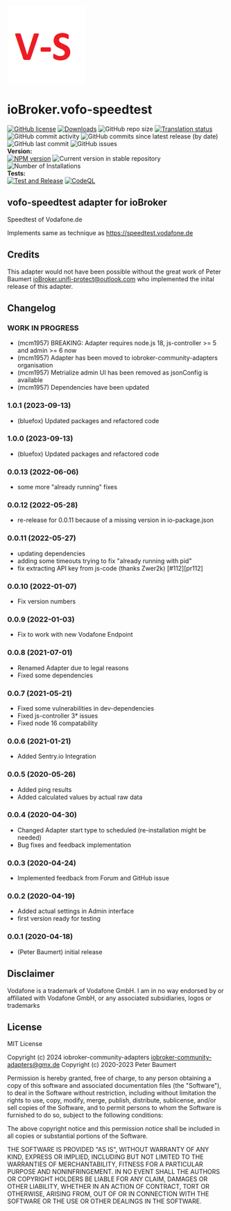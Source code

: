 ![Logo](admin/vofo-speedtest.png)
# ioBroker.vofo-speedtest

[![GitHub license](https://img.shields.io/github/license/iobroker-community-adapters/ioBroker.vofo-speedtest)](https://github.com/iobroker-community-adapters/ioBroker.vofo-speedtest/blob/master/LICENSE)
[![Downloads](https://img.shields.io/npm/dm/iobroker.vofo-speedtest.svg)](https://www.npmjs.com/package/iobroker.vofo-speedtest)
![GitHub repo size](https://img.shields.io/github/repo-size/iobroker-community-adapters/ioBroker.vofo-speedtestd)
[![Translation status](https://weblate.iobroker.net/widgets/adapters/-/vofo-speedtest/svg-badge.svg)](https://weblate.iobroker.net/engage/adapters/?utm_source=widget)</br>
![GitHub commit activity](https://img.shields.io/github/commit-activity/m/iobroker-community-adapters/ioBroker.vofo-speedtest)
![GitHub commits since latest release (by date)](https://img.shields.io/github/commits-since/iobroker-community-adapters/ioBroker.vofo-speedtest/latest)
![GitHub last commit](https://img.shields.io/github/last-commit/iobroker-community-adapters/ioBroker.vofo-speedtest)
![GitHub issues](https://img.shields.io/github/issues/iobroker-community-adapters/ioBroker.vofo-speedtest)
</br>
**Version:** </br>
[![NPM version](http://img.shields.io/npm/v/iobroker.vofo-speedtest.svg)](https://www.npmjs.com/package/iobroker.vofo-speedtest)
![Current version in stable repository](https://iobroker.live/badges/vofo-speedtest-stable.svg)
![Number of Installations](https://iobroker.live/badges/vofo-speedtest-installed.svg)
</br>
**Tests:** </br>
[![Test and Release](https://github.com/iobroker-community-adapters/ioBroker.vofo-speedtest/actions/workflows/test-and-release.yml/badge.svg)](https://github.com/iobroker-community-adapters/ioBroker.vofo-speedtest/actions/workflows/test-and-release.yml)
[![CodeQL](https://github.com/iobroker-community-adapters/ioBroker.vofo-speedtest/actions/workflows/github-code-scanning/codeql/badge.svg)](https://github.com/iobroker-community-adapters/ioBroker.vofo-speedtest/actions/workflows/github-code-scanning/codeql)



## vofo-speedtest adapter for ioBroker

Speedtest of Vodafone.de

Implements same as technique as https://speedtest.vodafone.de

## Credits
This adapter would not have been possible without the great work of Peter Baumert <ioBroker.unifi-protect@outlook.com> who implemented the inital release of this adapter.

## Changelog
<!--
	Placeholder for the next version (at the beginning of the line):
	### **WORK IN PROGRESS**
-->
### **WORK IN PROGRESS**
* (mcm1957) BREAKING: Adapter requires node.js 18, js-controller >= 5 and admin >= 6 now
* (mcm1957) Adapter has been moved to iobroker-community-adapters organisation
* (mcm1957) Metrialize admin UI has been removed as jsonConfig is available
* (mcm1957) Dependencies have been updated

### 1.0.1 (2023-09-13)
* (bluefox) Updated packages and refactored code

### 1.0.0 (2023-09-13)
* (bluefox) Updated packages and refactored code

### 0.0.13 (2022-06-06)
* some more "already running" fixes

### 0.0.12 (2022-05-28)
* re-release for 0.0.11 because of a missing version in io-package.json

### 0.0.11 (2022-05-27)
* updating dependencies
* adding some timeouts trying to fix "already running with pid"
* fix extracting API key from js-code (thanks Zwer2k) [#112][pr112]

### 0.0.10 (2022-01-07)
* Fix version numbers

### 0.0.9 (2022-01-03)
* Fix to work with new Vodafone Endpoint

### 0.0.8 (2021-07-01)
* Renamed Adapter due to legal reasons
* Fixed some dependencies

### 0.0.7 (2021-05-21)
* Fixed some vulnerabilities in dev-dependencies
* Fixed js-controller 3* issues
* Fixed node 16 compatability

### 0.0.6 (2021-01-21)
* Added Sentry.io Integration

### 0.0.5 (2020-05-26)
* Added ping results
* Added calculated values by actual raw data

### 0.0.4 (2020-04-30)
* Changed Adapter start type to scheduled (re-installation might be needed)
* Bug fixes and feedback implementation

### 0.0.3 (2020-04-24)
* Implemented feedback from Forum and GitHub issue

### 0.0.2 (2020-04-19)
* Added actual settings in Admin interface
* first version ready for testing

### 0.0.1 (2020-04-18)
* (Peter Baumert) initial release

## Disclaimer
Vodafone is a trademark of Vodafone GmbH. I am in no way endorsed by or affiliated with Vodafone GmbH, or any associated subsidiaries, logos or trademarks

## License
MIT License

Copyright (c) 2024 iobroker-community-adapters <iobroker-community-adapters@gmx.de>
Copyright (c) 2020-2023 Peter Baumert

Permission is hereby granted, free of charge, to any person obtaining a copy
of this software and associated documentation files (the "Software"), to deal
in the Software without restriction, including without limitation the rights
to use, copy, modify, merge, publish, distribute, sublicense, and/or sell
copies of the Software, and to permit persons to whom the Software is
furnished to do so, subject to the following conditions:

The above copyright notice and this permission notice shall be included in all
copies or substantial portions of the Software.

THE SOFTWARE IS PROVIDED "AS IS", WITHOUT WARRANTY OF ANY KIND, EXPRESS OR
IMPLIED, INCLUDING BUT NOT LIMITED TO THE WARRANTIES OF MERCHANTABILITY,
FITNESS FOR A PARTICULAR PURPOSE AND NONINFRINGEMENT. IN NO EVENT SHALL THE
AUTHORS OR COPYRIGHT HOLDERS BE LIABLE FOR ANY CLAIM, DAMAGES OR OTHER
LIABILITY, WHETHER IN AN ACTION OF CONTRACT, TORT OR OTHERWISE, ARISING FROM,
OUT OF OR IN CONNECTION WITH THE SOFTWARE OR THE USE OR OTHER DEALINGS IN THE
SOFTWARE.
